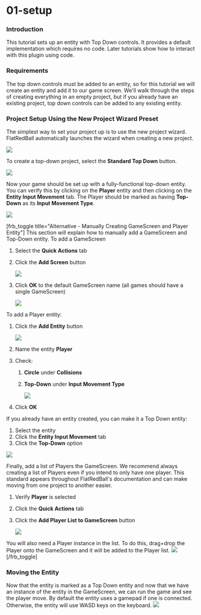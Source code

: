# 01-setup

### Introduction

This tutorial sets up an entity with Top Down controls. It provides a default implementation which requires no code. Later tutorials show how to interact with this plugin using code.

### Requirements

The top down controls must be added to an entity, so for this tutorial we will create an entity and add it to our game screen. We'll walk through the steps of creating everything in an empty project, but if you already have an existing project, top down controls can be added to any existing entity.

### Project Setup Using the New Project Wizard Preset

The simplest way to set your project up is to use the new project wizard. FlatRedBall automatically launches the wizard when creating a new project.

![](../../../../media/2022-03-img\_62309f1815b67.png)

To create a top-down project, select the **Standard Top Down** button.

![](../../../../media/2022-03-img\_62309f5a0d3d3.png)

Now your game should be set up with a fully-functional top-down entity. You can verify this by clicking on the **Player** entity and then clicking on the **Entity Input Movement** tab. The Player should be marked as having **Top-Down** as its **Input Movement Type**.

![](../../../../media/2022-03-img\_6230a056728c2.png)

\[frb\_toggle title="Alternative - Manually Creating GameScreen and Player Entity"] This section will explain how to manually add a GameScreen and Top-Down entity. To add a GameScreen

1. Select the **Quick Actions** tab
2.  Click the **Add Screen** button

    ![](../../../../media/2020-09-img\_5f599247ae317.png)
3.  Click **OK** to the default GameScreen name (all games should have a single GameScreen)

    ![](../../../../media/2021-03-img\_6043f5877fc5e.png)

To add a Player entity:

1.  Click the **Add Entity** button

    ![](../../../../media/2020-09-img\_5f5995951369d.png)
2. Name the entity **Player**
3. Check:
   1. **Circle** under **Collisions**
   2.  **Top-Down** under **Input Movement Type**

       ![](../../../../media/2021-03-img\_6043f61c1110d.png)
4. Click **OK**

If you already have an entity created, you can make it a Top Down entity:

1. Select the entity
2. Click the **Entity Input Movement** tab
3. Click the **Top-Down** option

![](../../../../media/2022-03-img\_6230a056728c2.png)

Finally, add a list of Players the GameScreen. We recommend always creating a list of Players even if you intend to only have one player. This standard appears throughout FlatRedBall's documentation and can make moving from one project to another easier.

1. Verify **Player** is selected
2. Click the **Quick Actions** tab
3.  Click the **Add Player List to GameScreen** button

    ![](../../../../media/2021-03-img\_6043f6f354f8c.png)

You will also need a Player instance in the list. To do this, drag+drop the Player onto the GameScreen  and it will be added to the Player list. [![](../../../../media/2020-09-2021\_March\_06\_144641.gif)](../../../../media/2020-09-2021\_March\_06\_144641.gif) \[/frb\_toggle]

### Moving the Entity

Now that the entity is marked as a Top Down entity and now that we have an instance of the entity in the GameScreen, we can run the game and see the player move. By default the entity uses a gamepad if one is connected. Otherwise, the entity will use WASD keys on the keyboard. [![](../../../../media/2020-09-2020\_September\_09\_211313.gif)](../../../../media/2020-09-2020\_September\_09\_211313.gif)
